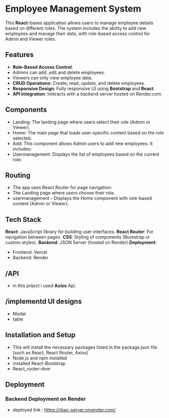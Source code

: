 # Employee Management System

This **React**-bases application allows users to manage employee details based on different roles. The system includes the ability to add new employees and manage their data, with role-based access control for Admin and Viewer roles.

## Features
- **Role-Based Access Control**:
 - Admins can add ,edit and delete employees.
 - Viewers can only view employee data.
 - **CRUD Operations**: Create, read, update, and delete employees.
- **Responsive Design**: Fully responsive UI using **Bootstrap** and **React**.
- **API Integration**: Interacts with a backend server hosted on Render.com.

## Components
 - Landing: The landing page where users select their role (Admin or Viewer).
 - Home: The main page that loads user-specific content based on the role selected.
 - Add: This component allows Admin users to add new employees. It includes:
 - Usermanagement: Displays the list of employees based on the current role.


## Routing
- The app uses React Router for page navigation:
- The Landing page where users choose their role.
- usermanagement – Displays the Home component with role-based content (Admin or Viewer).


## Tech Stack
**React**: JavaScript library for building user interfaces.
**React Router**: For navigation between pages.
**CSS**: Styling of components (Bootstrap or custom styles).
**Backend**: JSON Server (hosted on Render)
**Deployment**:
 - Frontend: Vercel
 - Backend: Render

  ## /API 
  - in this priject i used **Axios** Api. 
 
  ## /implementd UI designs 
  - Modal
  - table  

## Installation and Setup  

- This will install the necessary packages listed in the package.json file (such as React, React Router, Axios)
- Node.js and npm installed 
- installed React-Bootstrap 
- React_router-dom

## Deployment

### Backend Deployment on Render
- deployed link : https://rbac-server.onrender.com/
  

